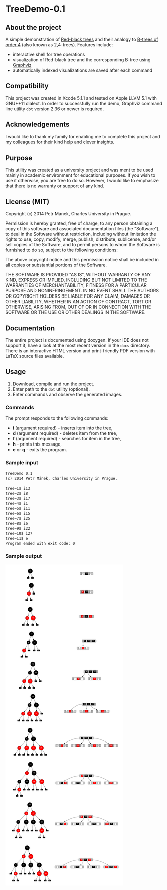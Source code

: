 # TreeDemo-0.1
## About the project
A simple demonstration of [Red-black trees](http://en.wikipedia.org/wiki/Red–black_tree) and their analogy to [B-trees of order 4](http://en.wikipedia.org/wiki/B-tree) (also known as 2,4-trees). Features include:

* interactive shell for tree operations
* visualization of Red-black tree and the corresponding B-tree using [Graphviz](http://www.graphviz.org)
* automatically indexed visualizations are saved after each command

## Compatibility
This project was created in Xcode 5.1.1 and tested on Apple LLVM 5.1 with GNU++11 dialect. In order to successfully run the demo, Graphviz command line utility `dot` version 2.36 or newer is required. 

## Acknowledgements
I would like to thank my family for enabling me to complete this project and my colleagues for their kind help and clever insights.

## Purpose
This utility was created as a university project and was ment to be used mainly in academic environment for educational purposes. If you wish to use it otherwise, you are free to do so. However, I would like to emphasize that there is no warranty or support of any kind.

## License (MIT)
Copyright (c) 2014 Petr Mánek, Charles University in Prague.

Permission is hereby granted, free of charge, to any person obtaining a copy of this software and associated documentation files (the "Software"), to deal in the Software without restriction, including without limitation the rights to use, copy, modify, merge, publish, distribute, sublicense, and/or sell copies of the Software, and to permit persons to whom the Software is furnished to do so, subject to the following conditions:

The above copyright notice and this permission notice shall be included in all copies or substantial portions of the Software.

THE SOFTWARE IS PROVIDED "AS IS", WITHOUT WARRANTY OF ANY KIND, EXPRESS OR IMPLIED, INCLUDING BUT NOT LIMITED TO THE WARRANTIES OF MERCHANTABILITY, FITNESS FOR A PARTICULAR PURPOSE AND NONINFRINGEMENT. IN NO EVENT SHALL THE AUTHORS OR COPYRIGHT HOLDERS BE LIABLE FOR ANY CLAIM, DAMAGES OR OTHER LIABILITY, WHETHER IN AN ACTION OF CONTRACT, TORT OR OTHERWISE, ARISING FROM, OUT OF OR IN CONNECTION WITH THE SOFTWARE OR THE USE OR OTHER DEALINGS IN THE SOFTWARE.

## Documentation
The entire project is documented using doxygen. If your IDE does not support it, have a look at the most recent version in the `docs` directory. There is an interactive HTML version and print-friendly PDF version with LaTeX source files available.

## Usage
1. Download, compile and run the project.
2. Enter path to the `dot` utility (optional).
3. Enter commands and observe the generated images.

### Commands
The prompt responds to the following commands:
 
* **i** (argument required) - inserts item into the tree,
* **d** (argument required) - deletes item from the tree,
* **f** (argument required) - searches for item in the tree,
* **h** - prints this message,
* **e** or **q** - exits the program.

### Sample input
```
TreeDemo 0.1
(c) 2014 Petr Mánek, Charles University in Prague.

tree~1$ i13
tree~2$ i8
tree~3$ i17
tree~4$ i1
tree~5$ i11
tree~6$ i15
tree~7$ i25
tree~8$ i6
tree~9$ i22
tree~10$ i27
tree~11$ e
Program ended with exit code: 0
```

### Sample output
![Visualized trees](rbtree.png)